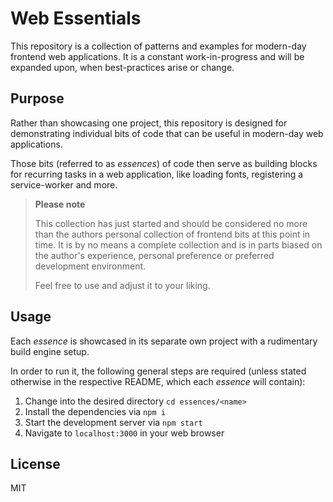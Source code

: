 # Web Essentials
This repository is a collection of patterns and examples for modern-day 
frontend web applications. It is a constant work-in-progress and will be expanded upon,
when best-practices arise or change.


## Purpose
Rather than showcasing one project, this repository is designed for demonstrating
individual bits of code that can be useful in modern-day web applications.

Those bits (referred to as *essences*) of code then serve as building blocks for recurring tasks in a web
application, like loading fonts, registering a service-worker and more.

>
> **Please note**
>
> This collection has just started and should be considered no more than the
> authors personal collection of frontend bits at this point in time.
> It is by no means a complete collection and is in parts biased on the author's
> experience, personal preference or preferred development environment.
>
> Feel free to use and adjust it to your liking.


## Usage
Each *essence* is showcased in its separate own project with a rudimentary build
engine setup.

In order to run it, the following general steps are required (unless stated otherwise
in the respective README, which each *essence* will contain):

1. Change into the desired directory `cd essences/<name>`
2. Install the dependencies via `npm i`
3. Start the development server via `npm start`
4. Navigate to `localhost:3000` in your web browser


## License
MIT
